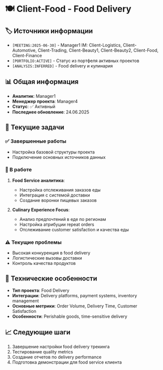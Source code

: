 # 🍽️ Client-Food - Food Delivery

## 🏷️ Источники информации
- `[MEETING:2025-06-30]` - Manager1 IM: Client-Logistics, Client-Automotive, Client-Trading, Client-Beauty1, Client-Beauty2, Client-Food, Client-Finance
- `[PORTFOLIO:ACTIVE]` - Статус из портфеля активных проектов
- `[ANALYSIS:INFERRED]` - Food delivery и кулинария

## 📊 Общая информация
- **Аналитик**: Manager1
- **Менеджер проекта**: Manager4
- **Статус**: ✅ Активный
- **Последнее обновление**: 24.06.2025

## 🎯 Текущие задачи

### ✅ Завершенные работы
- Настройка базовой структуры проекта
- Подключение основных источников данных

### 🔄 В работе
1. **Food Service аналитика**:
   - Настройка отслеживания заказов еды
   - Интеграция с системой доставки
   - Создание воронки пищевых заказов

2. **Culinary Experience Focus**:
   - Анализ предпочтений в еде по регионам
   - Настройка атрибуции repeat orders
   - Отслеживание customer satisfaction и качества еды

### ⚠️ Текущие проблемы
- Высокая конкуренция в food delivery
- Логистические вызовы доставки
- Контроль качества продуктов

## 🔧 Технические особенности
- **Тип проекта**: Food Delivery
- **Интеграции**: Delivery platforms, payment systems, inventory management
- **Основные метрики**: Order Volume, Delivery Time, Customer Satisfaction
- **Особенности**: Perishable goods, time-sensitive delivery

## 📈 Следующие шаги
1. Завершение настройки food delivery трекинга
2. Тестирование quality metrics
3. Создание отчетов по delivery performance
4. Подготовка демонстрации для food service клиента
